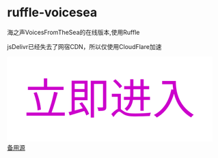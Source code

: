 # ruffle-voicesea
海之声VoicesFromTheSea的在线版本,使用Ruffle  

jsDelivr已经失去了网宿CDN，所以仅使用CloudFlare加速  

[![](text-038282.svg)](https://voicesea.qinlili.bid)  
[备用源](https://185-199-110-153.dynamic-ip.hinet.net/)
